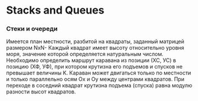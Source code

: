 ﻿
# Stacks and Queues
### **Стеки и очереди**
Имеется план местности, разбитой на квадраты, заданный матрицей размером NхN- Каждый квадрат имеет высоту относительно уровня моря, значение которой определяется натуральным числом. Необходимо определить маршрут каравана из позиции (ХС, УС) в позицию (ХФ, УФ), при котором крутизна его подъемов и спусков не превышает величины K. Караван может двигаться только по местности и только параллельно осям Ох и Оу между центрами квадратов. При переходе в соседний квадрат крутизна подъема (спуска) равна модулю разности высот квадратов.
